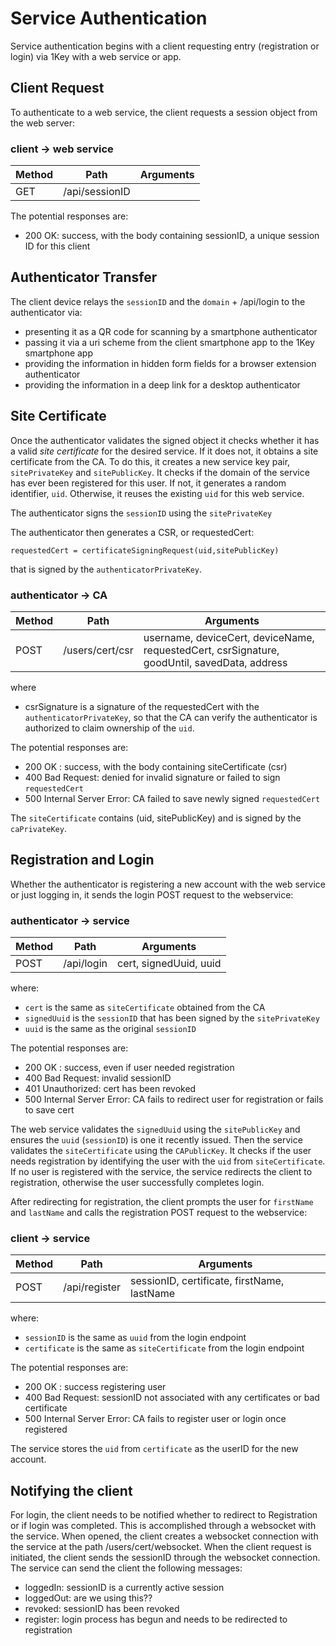 # Service Authentication

Service authentication begins with a client requesting entry (registration or
login) via 1Key with a web service or app.

## Client Request

To authenticate to a web service, the client requests a session object from the
web server:

### client -> web service

| Method | Path           | Arguments |
| ------ | -------------- | --------- |
| GET    | /api/sessionID |           |

The potential responses are:

- 200 OK: success, with the body containing sessionID, a unique session ID for
this client

## Authenticator Transfer

The client device relays the `sessionID` and the `domain` + /api/login to the
authenticator via:

- presenting it as a QR code for scanning by a smartphone authenticator
- passing it via a uri scheme from the client smartphone app to the 1Key
smartphone app
- providing the information in hidden form fields for a browser extension
  authenticator
- providing the information in a deep link for a desktop authenticator

## Site Certificate

Once the authenticator validates the signed object it checks whether it has a
valid _site certificate_ for the desired service. If it does not, it obtains
a site certificate from the CA. To do this, it creates a new service key
pair, `sitePrivateKey` and `sitePublicKey`. It checks if the domain of the
service has ever been registered for this user. If not, it generates a random
identifier, `uid`.  Otherwise, it reuses the existing `uid` for this web service.

The authenticator signs the `sessionID` using the `sitePrivateKey`

The authenticator then generates a CSR, or requestedCert:

```
requestedCert = certificateSigningRequest(uid,sitePublicKey)
```

that is signed by the `authenticatorPrivateKey`.

### authenticator -> CA

| Method | Path            | Arguments                                                                                    |
| ------ | --------------- | -------------------------------------------------------------------------------------------- |
| POST   | /users/cert/csr | username, deviceCert, deviceName, requestedCert, csrSignature, goodUntil, savedData, address |

where

- csrSignature is a signature of the requestedCert with the
`authenticatorPrivateKey`, so that the CA can verify the authenticator is
authorized to claim ownership of the `uid`.

The potential responses are:

- 200 OK : success, with the body containing siteCertificate (csr)
- 400 Bad Request: denied for invalid signature or failed to sign `requestedCert`
- 500 Internal Server Error: CA failed to save newly signed `requestedCert`

The `siteCertificate` contains (uid, sitePublicKey) and is signed by
the `caPrivateKey`.

## Registration and Login

Whether the authenticator is registering a new account with the web service
or just logging in, it sends the login POST request to the webservice:

### authenticator -> service

| Method | Path       | Arguments              |
| ------ | ---------- | ---------------------- |
| POST   | /api/login | cert, signedUuid, uuid |

where:
- `cert` is the same as `siteCertificate` obtained from the CA
- `signedUuid` is the `sessionID` that has been signed by the `sitePrivateKey`
- `uuid` is the same as the original `sessionID`

The potential responses are:

- 200 OK : success, even if user needed registration
- 400 Bad Request: invalid sessionID
- 401 Unauthorized: cert has been revoked
- 500 Internal Server Error: CA fails to redirect user for registration or fails
to save cert

The web service validates the `signedUuid` using the `sitePublicKey` and ensures
the `uuid` (`sessionID`) is one it recently issued.
Then the service validates the `siteCertificate` using the `CAPublicKey`. It
checks if the user needs registration by identifying the user with the `uid`
from `siteCertificate`. If no user is registered with the service, the service
redirects the client to registration, otherwise the user successfully completes
login.

After redirecting for registration, the client prompts the user for `firstName`
and `lastName` and calls the registration POST request to the webservice:

### client -> service

| Method | Path          | Arguments                                   |
| ------ | ------------- | ------------------------------------------- |
| POST   | /api/register | sessionID, certificate, firstName, lastName |

where:
- `sessionID` is the same as `uuid` from the login endpoint
- `certificate` is the same as `siteCertificate` from the login endpoint

The potential responses are:

- 200 OK : success registering user
- 400 Bad Request: sessionID not associated with any certificates or bad certificate
- 500 Internal Server Error: CA fails to register user or login once registered

The service stores the `uid` from `certificate` as the userID for the new
account.

## Notifying the client

For login, the client needs to be notified whether to redirect to Registration
or if login was completed. This is accomplished through a websocket with the
service.
When opened, the client creates a websocket connection with the service at the
path /users/cert/websocket.
When the client request is initiated, the client sends the sessionID through the
websocket connection. The service can send the client the following messages:

- loggedIn: sessionID is a currently active session
- loggedOut: are we using this??
- revoked: sessionID has been revoked
- register: login process has begun and needs to be redirected to registration
